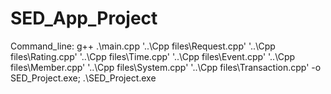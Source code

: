 SED_App_Project
=========================

Command_line:
g++ .\main.cpp '..\Cpp files\Request.cpp' '..\Cpp files\Rating.cpp' '..\Cpp files\Time.cpp' '..\Cpp files\Event.cpp' '..\Cpp files\Member.cpp' '..\Cpp files\System.cpp' '..\Cpp files\Transaction.cpp' -o SED_Project.exe; .\SED_Project.exe
